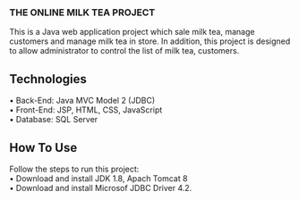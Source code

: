 ### THE ONLINE MILK TEA PROJECT
This is a Java web application project which sale milk tea, manage customers and manage milk tea in store. In addition, this project is designed to allow administrator to control the list of milk tea, customers.
## Technologies
•	Back-End: Java MVC Model 2 (JDBC) <br />
•	Front-End: JSP, HTML, CSS, JavaScript <br />
•	Database: SQL Server <br />
## How To Use
Follow the steps to run this project: <br />
•	Download and install JDK 1.8, Apach Tomcat 8 <br />
•	Download and install Microsof JDBC Driver 4.2.

